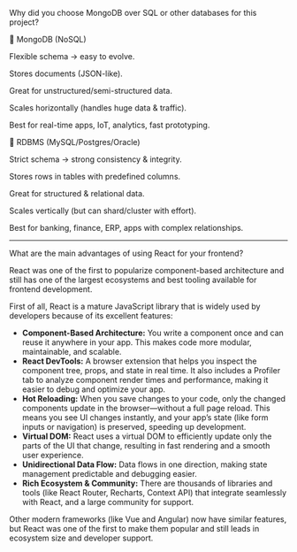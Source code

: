 Why did you choose MongoDB over SQL or other databases for this project?

🔹 MongoDB (NoSQL)

Flexible schema → easy to evolve.

Stores documents (JSON-like).

Great for unstructured/semi-structured data.

Scales horizontally (handles huge data & traffic).


Best for real-time apps, IoT, analytics, fast prototyping.

🔹 RDBMS (MySQL/Postgres/Oracle)

Strict schema → strong consistency & integrity.

Stores rows in tables with predefined columns.

Great for structured & relational data.

Scales vertically (but can shard/cluster with effort).

Best for banking, finance, ERP, apps with complex relationships.

---

What are the main advantages of using React for your frontend?

React was one of the first to popularize component-based architecture and still has one of the largest ecosystems and best tooling available for frontend development.

First of all, React is a mature JavaScript library that is widely used by developers because of its excellent features:

- **Component-Based Architecture:** You write a component once and can reuse it anywhere in your app. This makes code more modular, maintainable, and scalable.
- **React DevTools:** A browser extension that helps you inspect the component tree, props, and state in real time. It also includes a Profiler tab to analyze component render times and performance, making it easier to debug and optimize your app.
- **Hot Reloading:** When you save changes to your code, only the changed components update in the browser—without a full page reload. This means you see UI changes instantly, and your app’s state (like form inputs or navigation) is preserved, speeding up development.
- **Virtual DOM:** React uses a virtual DOM to efficiently update only the parts of the UI that change, resulting in fast rendering and a smooth user experience.
- **Unidirectional Data Flow:** Data flows in one direction, making state management predictable and debugging easier.
- **Rich Ecosystem & Community:** There are thousands of libraries and tools (like React Router, Recharts, Context API) that integrate seamlessly with React, and a large community for support.

Other modern frameworks (like Vue and Angular) now have similar features, but React was one of the first to make them popular and still leads in ecosystem size and developer support.




